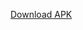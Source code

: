 [Download APK](https://github.com/torokattila/WalletAndroidApp/blob/master/app-universal-release.apk)